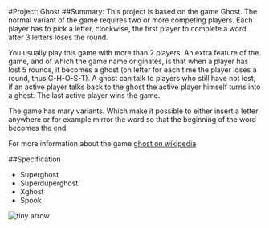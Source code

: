 #Project: Ghost
##Summary: This project is based on the game Ghost.
The normal variant of the game requires two or more competing players.
Each player has to pick a letter, clockwise, the first player to complete
a word after 3 letters loses the round. 
    
You usually play this game with more than 2 players. An extra feature of the
game, and of which the game name originates, is that when a player has lost
5 rounds, it becomes a ghost (on letter for each time the player loses a round,
thus G-H-O-S-T). A ghost can talk to players who still have not lost, if an
active player talks back to the ghost the active player himself turns into a
ghost. The last active player wins the game.

The game has mary variants. Which make it possible to either insert a letter
anywhere or for example mirror the word so that the beginning of the word becomes 
the end.

For more information about the game [ghost on wikipedia](http://en.wikipedia.org/wiki/Ghost_%28game%29)

##Specification
* Superghost
* Superduperghost
* Xghost
* Spook

![tiny arrow](https://github.com/gitjoop/MrPotatoHead/blob/master/app/src/main/res/mipmap-hdpi/ic_launcher.png "tiny arrow")
